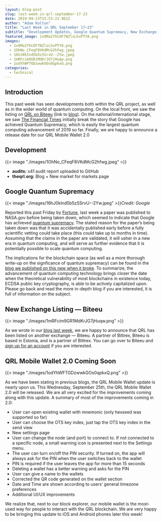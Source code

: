 ```yaml
---
layout: blog-post
slug: last-week-in-qrl-september-17-23
date: 2019-09-23T15:53:23.961Z
author: "Adam Koltun"
title: "Last Week in QRL September 17–23"
subtitle: "Development Updates, Google Quantum Supremacy, New Exchange Listing, QRL Mobile Wallet 2.0 Coming Soon"
featured_image: 1vOMa2YhCOF7NZlsLhvPTYA.png
images:
  - 1vOMa2YhCOF7NZlsLhvPTYA.png
  - 1OhNo_CFeqF8VKdMcG2hfwg.jpeg
  - 16hJ0kInd5b5zSSrvU--2Yw.jpeg
  - 1mRFcim9GR1MdKrJG7jHuqw.png
  - 1odYhWFTGDzwwkGOs0qpkxQ.png
categories:
  - technical 
---
```


## Introduction

This past week has seen developments both within the QRL project, as well as in the wider world of quantum computing. On the local front, we saw the listing on [QRL on Biteeu](https://trade.biteeu.com/trades) (link to [blog](/blog/new-exchange-listing-biteeu)). On the national/international stage, we saw [The Financial Times](https://www.ft.com/content/b9bb4e54-dbc1-11e9-8f9b-77216ebe1f17) initially break the story that Google has achieved Quantum Supremacy, which is easily the largest quantum computing advancement of 2019 so far. Finally, we are happy to announce a release date for our QRL Mobile Wallet 2.0

## Development

{{< image "./images/1OhNo_CFeqF8VKdMcG2hfwg.jpeg" >}}

* **audits:** x41 audit report uploaded to GitHub
* **theqrl.org:** Blog + New market for markets page

## Google Quantum Supremacy

{{< image "./images/16hJ0kInd5b5zSSrvU--2Yw.jpeg" >}}*Credit: Google*

Reported this past Friday by [Fortune](https://fortune.com/2019/09/20/google-claims-quantum-supremacy/), last week a paper was published to NASA.gov before being taken down, which seemed to indicate that Google has achieved [quantum supremacy](https://fortune.com/2019/09/20/what-is-quantum-supremacy/). The stated reason for the paper’s being taken down was that it was accidentally published early before a fully scientific vetting could take place (this could take up to months in time). Assuming that the claims in the paper are validated, it will usher in a new era in quantum computing, and will serve as further evidence that it is potentially possible to scale quantum computing.

The implications for the blockchain space (as well as a more thorough write-up on the signficance of quantum supremacy) can be found in the [blog we published on this new when it broke](/blog/quantum-supremacy-and-the-case-for-quantum-security-today-in-blockchain). To summarize, the advancement of quantum computing technology brings closer the date when the theoretical vulnerability of most blockchains in existence today, ECDSA public key cryptography, is able to be actively capitalized upon. Please go back and read the more in-depth blog if you are interested, it is full of information on the subject.

## New Exchange Listing — Biteeu

{{< image "./images/1mRFcim9GR1MdKrJG7jHuqw.png" >}}

As we wrote in our [blog last week](/blog/new-exchange-listing-biteeu), we are happy to announce that QRL has been listed on another exchange — Biteeu. A partner of Bittrex, Biteeu is based in Estonia, and is a partner of Bittrex. You can go over to Biteeu and [sign up for an account](https://trade.biteeu.com/sign-up) if you are interested.

## QRL Mobile Wallet 2.0 Coming Soon

{{< image "./images/1odYhWFTGDzwwkGOs0qpkxQ.png" >}}

As we have been stating in previous blogs, the QRL Mobile Wallet update is nearly upon us. This Wednesday, September 25th, the QRL Mobile Wallet 2.0 will be released. We are all very excited for the improvements coming along with this update. A summary of most of the improvements coming in 2.0:

* User can open existing wallet with mnemonic (only hexseed was supported so far)
* User can choose the OTS key index, just tap the OTS key index in the send view
* New settings page
* User can change the node (and port) to connect to. If not connected to a specific node, a small warning icon is presented next to the Settings menu.
* The user can turn on/off the PIN security. If turned on, the app will always ask for the PIN when the user switches back to the wallet
* PIN is required if the user leaves the app for more than 15 seconds
* Deleting a wallet has a better warning and asks for the PIN
* User can give a name to the wallets
* Corrected the QR code generated on the wallet section
* Date and Time are shown according to users’ general timezone preferences
* Additional UI/UX improvements

We realize that, next to our block explorer, our mobile wallet is the most-used way for people to interact with the QRL blockchain. We are very happy to be bringing this update to iOS and Android phones later this week!
